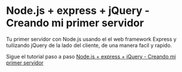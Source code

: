Node.js + express + jQuery - Creando mi primer servidor
======================================================

Tu primer servidor con Node.js usando el el web framework Express y tuilizando jQuery de la lado del cliente, de una manera facil y rapido.

Sigue el tutorial paso a paso [Node.js + express + jQuery - Creando mi primer servidor](https://github.com/jguerrerope/articles/nodejs-express-jquery/)